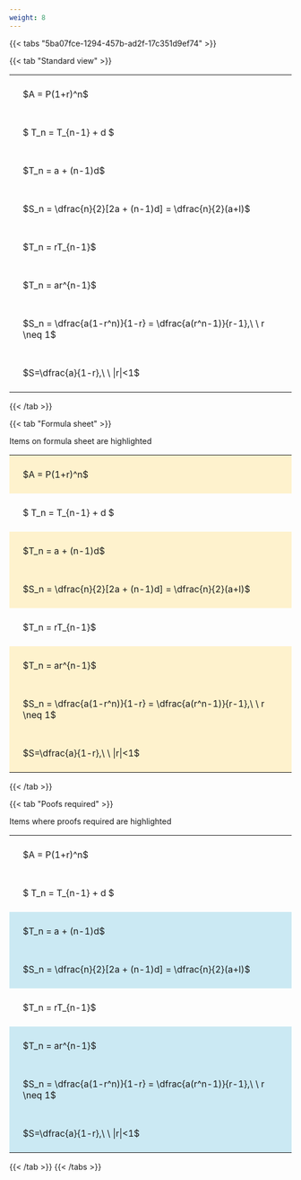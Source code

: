 ```yaml
---
weight: 8
---
```


{{< tabs "5ba07fce-1294-457b-ad2f-17c351d9ef74" >}}

{{< tab "Standard view" >}}

<style type="text/css">
#T_45cf4 th.col_heading {
  text-align: left;
  font-size: 1em;
}
#T_45cf4 td {
  text-align: left;
  font-size: 1em;
  padding: 1.5em;
}
</style>
<table id="T_45cf4">
  <thead>
  </thead>
  <tbody>
    <tr>
      <td id="T_45cf4_row0_col0" class="data row0 col0" >$A = P(1+r)^n$</td>
    </tr>
    <tr>
      <td id="T_45cf4_row1_col0" class="data row1 col0" >$ T_n = T_{n-1} + d $</td>
    </tr>
    <tr>
      <td id="T_45cf4_row2_col0" class="data row2 col0" >$T_n = a + (n-1)d$</td>
    </tr>
    <tr>
      <td id="T_45cf4_row3_col0" class="data row3 col0" >$S_n = \dfrac{n}{2}[2a + (n-1)d] = \dfrac{n}{2}(a+l)$</td>
    </tr>
    <tr>
      <td id="T_45cf4_row4_col0" class="data row4 col0" >$T_n = rT_{n-1}$</td>
    </tr>
    <tr>
      <td id="T_45cf4_row5_col0" class="data row5 col0" >$T_n = ar^{n-1}$</td>
    </tr>
    <tr>
      <td id="T_45cf4_row6_col0" class="data row6 col0" >$S_n = \dfrac{a(1-r^n)}{1-r} = \dfrac{a(r^n-1)}{r-1},\ \  r \neq 1$</td>
    </tr>
    <tr>
      <td id="T_45cf4_row7_col0" class="data row7 col0" >$S=\dfrac{a}{1-r},\ \ |r|<1$</td>
    </tr>
  </tbody>
</table>
{{< /tab >}}

{{< tab "Formula sheet" >}}

Items on formula sheet are highlighted 
<br>
<style type="text/css">
#T_a877c th.col_heading {
  text-align: left;
  font-size: 1em;
}
#T_a877c td {
  text-align: left;
  font-size: 1em;
  padding: 1.5em;
}
#T_a877c_row0_col0, #T_a877c_row2_col0, #T_a877c_row3_col0, #T_a877c_row5_col0, #T_a877c_row6_col0, #T_a877c_row7_col0 {
  background-color: rgba(255,194,10, 0.2);
}
#T_a877c_row1_col0, #T_a877c_row4_col0 {
  background-color: rgba(0,0,0,0);
}
</style>
<table id="T_a877c">
  <thead>
  </thead>
  <tbody>
    <tr>
      <td id="T_a877c_row0_col0" class="data row0 col0" >$A = P(1+r)^n$</td>
    </tr>
    <tr>
      <td id="T_a877c_row1_col0" class="data row1 col0" >$ T_n = T_{n-1} + d $</td>
    </tr>
    <tr>
      <td id="T_a877c_row2_col0" class="data row2 col0" >$T_n = a + (n-1)d$</td>
    </tr>
    <tr>
      <td id="T_a877c_row3_col0" class="data row3 col0" >$S_n = \dfrac{n}{2}[2a + (n-1)d] = \dfrac{n}{2}(a+l)$</td>
    </tr>
    <tr>
      <td id="T_a877c_row4_col0" class="data row4 col0" >$T_n = rT_{n-1}$</td>
    </tr>
    <tr>
      <td id="T_a877c_row5_col0" class="data row5 col0" >$T_n = ar^{n-1}$</td>
    </tr>
    <tr>
      <td id="T_a877c_row6_col0" class="data row6 col0" >$S_n = \dfrac{a(1-r^n)}{1-r} = \dfrac{a(r^n-1)}{r-1},\ \  r \neq 1$</td>
    </tr>
    <tr>
      <td id="T_a877c_row7_col0" class="data row7 col0" >$S=\dfrac{a}{1-r},\ \ |r|<1$</td>
    </tr>
  </tbody>
</table>
{{< /tab >}}

{{< tab "Poofs required" >}}

Items where proofs required are highlighted 
<br>
<style type="text/css">
#T_54255 th.col_heading {
  text-align: left;
  font-size: 1em;
}
#T_54255 td {
  text-align: left;
  font-size: 1em;
  padding: 1.5em;
}
#T_54255_row0_col0, #T_54255_row1_col0, #T_54255_row4_col0 {
  background-color: rgba(0,0,0,0);
}
#T_54255_row2_col0, #T_54255_row3_col0, #T_54255_row5_col0, #T_54255_row6_col0, #T_54255_row7_col0 {
  background-color: rgba(0,150,200, 0.2);
}
</style>
<table id="T_54255">
  <thead>
  </thead>
  <tbody>
    <tr>
      <td id="T_54255_row0_col0" class="data row0 col0" >$A = P(1+r)^n$</td>
    </tr>
    <tr>
      <td id="T_54255_row1_col0" class="data row1 col0" >$ T_n = T_{n-1} + d $</td>
    </tr>
    <tr>
      <td id="T_54255_row2_col0" class="data row2 col0" >$T_n = a + (n-1)d$</td>
    </tr>
    <tr>
      <td id="T_54255_row3_col0" class="data row3 col0" >$S_n = \dfrac{n}{2}[2a + (n-1)d] = \dfrac{n}{2}(a+l)$</td>
    </tr>
    <tr>
      <td id="T_54255_row4_col0" class="data row4 col0" >$T_n = rT_{n-1}$</td>
    </tr>
    <tr>
      <td id="T_54255_row5_col0" class="data row5 col0" >$T_n = ar^{n-1}$</td>
    </tr>
    <tr>
      <td id="T_54255_row6_col0" class="data row6 col0" >$S_n = \dfrac{a(1-r^n)}{1-r} = \dfrac{a(r^n-1)}{r-1},\ \  r \neq 1$</td>
    </tr>
    <tr>
      <td id="T_54255_row7_col0" class="data row7 col0" >$S=\dfrac{a}{1-r},\ \ |r|<1$</td>
    </tr>
  </tbody>
</table>
{{< /tab >}}
{{< /tabs >}}